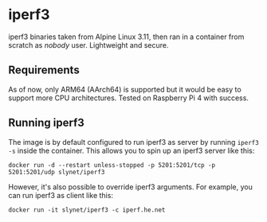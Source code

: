 # iperf3

iperf3 binaries taken from Alpine Linux 3.11, then ran in a container from scratch as *nobody* user. Lightweight and secure.

## Requirements

As of now, only ARM64 (AArch64) is supported but it would be easy to support more CPU architectures.
Tested on Raspberry Pi 4 with success.

## Running iperf3

The image is by default configured to run iperf3 as server by running ```iperf3 -s``` inside the container.
This allows you to spin up an iperf3 server like this:
```
docker run -d --restart unless-stopped -p 5201:5201/tcp -p 5201:5201/udp slynet/iperf3
```
However, it's also possible to override iperf3 arguments. For example, you can run iperf3 as client like this:
```
docker run -it slynet/iperf3 -c iperf.he.net
```

